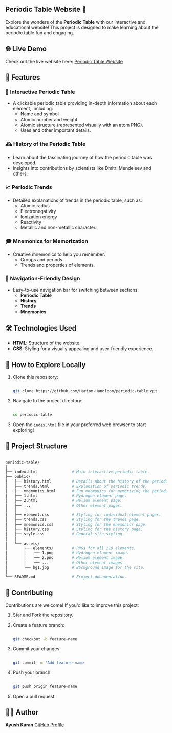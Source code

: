 ## Periodic Table Website 🌟
Explore the wonders of the **Periodic Table** with our interactive and educational website! This project is designed to make learning about the periodic table fun and engaging.
## 🌐 Live Demo
Check out the live website here: [Periodic Table Website](https://ayush07571.github.io/periodic-table/)
## 📖 Features
### 🔬 Interactive Periodic Table
- A clickable periodic table providing in-depth information about each element, including:
    - Name and symbol
    - Atomic number and weight
    - Atomic structure (represented visually with an atom PNG).
    - Uses and other important details.
### 🕰️ History of the Periodic Table
- Learn about the fascinating journey of how the periodic table was developed.
- Insights into contributions by scientists like Dmitri Mendeleev and others.
### 📈 Periodic Trends
- Detailed explanations of trends in the periodic table, such as:
    - Atomic radius
    - Electronegativity
    - Ionization energy
    - Reactivity
    - Metallic and non-metallic character.
### 🎓 Mnemonics for Memorization
- Creative mnemonics to help you remember:
    - Groups and periods
    - Trends and properties of elements.
### 🌟 Navigation-Friendly Design
- Easy-to-use navigation bar for switching between sections:
    - **Periodic Table**
    - **History**
    - **Trends**
    - **Mnemonics**
## 🛠️ Technologies Used
 - **HTML**: Structure of the website.
 - **CSS**: Styling for a visually appealing and user-friendly experience.
## 🚀 How to Explore Locally
1. Clone this repository:
   
   ```bash
   
   git clone https://github.com/Hariom-Handloom/periodic-table.git

   ```
   
2. Navigate to the project directory:

   ```bash

   cd periodic-table

   ```
   
3. Open the `index.html` file in your preferred web browser to start exploring!

   
## 📁 Project Structure
```bash

periodic-table/
│
├── index.html               # Main interactive periodic table.
├── public/
│   ├── history.html         # Details about the history of the periodic table.
│   ├── trends.html          # Explanation of periodic trends.
│   ├── mnemonics.html       # Fun mnemonics for memorizing the periodic table.
│   ├── 1.html               # Hydrogen element page.
│   ├── 2.html               # Helium element page.
│   ├── ...                  # Other element pages.
│   │                
│   ├── element.css          # Styling for individual element pages.
│   ├── trends.css           # Styling for the trends page.      
│   ├── mnemonics.css        # Styling for the mnemonics page.    
│   ├── history.css          # Styling for the history page.    
│   ├── style.css            # General site styling.     
│   │          
│   └── assets/
│       ├── elements/        # PNGs for all 118 elements.
│       │   ├── 1.png        # Hydrogen element image.
│       │   ├── 2.png        # Helium element image.
│       │   └── ...          # Other element images.
│       └── bg1.jpg          # Background image for the site.
│      
└── README.md                # Project documentation.

```


## 🤝 Contributing
Contributions are welcome! If you'd like to improve this project:
1. Star and Fork the repository.
2. Create a feature branch:
   
   ```bash
   
   git checkout -b feature-name
   
   ```
   
4. Commit your changes:
   
   ```bash
   
   git commit -m 'Add feature-name'
   
   ```
   
5. Push your branch:
   
   ```bash
   
   git push origin feature-name

   ```
   
7. Open a pull request.
## 🧑‍💻 Author
**Ayush Karan**
[GitHub Profile](https://github.com/Ayush07571)
